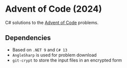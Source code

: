 # Advent of Code (2024)
C# solutions to the [Advent of Code](https://adventofcode.com/) problems.

## Dependencies
- Based on `.NET 9` and `C# 13` 
- `AngleSharp` is used for problem download
- `git-crypt` to store the input files in an encrypted form